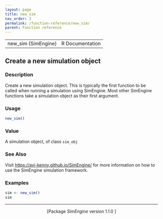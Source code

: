```yaml
---
layout: page
title: new_sim 
nav_order: 3 
permalink: /function-reference/new_sim/
parent: Function reference
---
```



<table width="100%" summary="page for new_sim {SimEngine}"><tr><td>new_sim {SimEngine}</td><td style="text-align: right;">R Documentation</td></tr></table>

<h2>Create a new simulation object</h2>

<h3>Description</h3>

<p>Create a new simulation object. This is typically the first
function to be called when running a simulation using <span class="pkg">SimEngine</span>. Most
other <span class="pkg">SimEngine</span> functions take a simulation object as their first
argument.
</p>


<h3>Usage</h3>

```R
new_sim()
```


<h3>Value</h3>

<p>A simulation object, of class <span style='font-family:&quot;SFMono-Regular&quot;,Menlo,Consolas,Monospace; font-size:0.85em'>sim_obj</span>
</p>


<h3>See Also</h3>

<p>Visit <a href="https://avi-kenny.github.io/SimEngine/">https://avi-kenny.github.io/SimEngine/</a> for more information on how to
use the <span class="pkg">SimEngine</span> simulation framework.
</p>


<h3>Examples</h3>

```R
sim <- new_sim()
sim
```

<hr /><div style="text-align: center;">[Package <em>SimEngine</em> version 1.1.0 ]</div>
